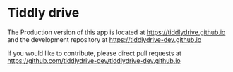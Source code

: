 # Tiddly drive

The Production version of this app is located at https://tiddlydrive.github.io and the development repository at https://tiddlydrive-dev.github.io

If you would like to contribute, please direct pull requests at https://github.com/tiddlydrive-dev/tiddlydrive-dev.github.io

